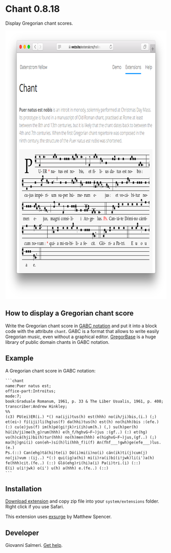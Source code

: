 Chant 0.8.18
============
Display Gregorian chant scores.

<p align="center"><img src="chant-screenshot.png?raw=true" width="795" height="836" alt="Screenshot"></p>

## How to display a Gregorian chant score

Write the Gregorian chant score in [GABC notation](https://gregorio-project.github.io/gabc/) and put it into a block code with the attribute `chant`. GABC is a format that allows to write easily Gregorian music, even without a graphical editor. [GregorBase](https://gregobase.selapa.net/) is a huge library of public domain chants in GABC notation.

## Example

A Gregorian chant score in GABC notation:

    ```chant
    name:Puer natus est;
    office-part:Introitus;
    mode:7;
    book:Graduale Romanum, 1961, p. 33 & The Liber Usualis, 1961, p. 408;
    transcriber:Andrew Hinkley;
    %%
    (c3) PU(ei)ER(i.) *() na(iji)tus(h) est(hhh) no(ih/ji)bis,(i.) (;) 
    et(ei~) fí(iji)li(hg)us(f) da(hhi)tus(h) est(h) no(hihh)bis :(efe.) 
    (:) cu(e)jus(f) im(h)pé(gi!jk)ri(ih)um(h.) (,) su(h)per(h) 
    hú(ih/ji)me(h_g)rum(hhh) e(h_f/hghvG~F~)jus :(gf..) (:) et(hg) 
    vo(h)cá(hji)bi(h)tur(hhh) no(h)men(hhh) e(highvG~F~)jus,(gf..) (;) 
    ma(hj)gni(i) con(eh~)sí(h)li(hhh_f)i(f) An(fhf___!gwh)ge(efe___)lus.(e.) 
    Ps.(::) Can(ehg)tá(hi)te(i) Dó(i)mi(i)no(i) cán(ik)ti(j)cum(j) 
    no(ji)vum :(ij..) *(:) qui(ig)a(hi) mi(i)ra(i)bí(i!jwk)li(i')a(h) 
    fe(hhh)cit.(fe..) (::) Gló(ehg)ri(hi)a(i) Pa(i)tri.(i) (::) 
    E(i) u(i!jwk) o(i') u(h) a(hhh) e.(fe..) (::)
    ```

## Installation

[Download extension](https://github.com/GiovanniSalmeri/yellow-chant/archive/master.zip) and copy zip file into your `system/extensions` folder. Right click if you use Safari.

This extension uses [exsurge](https://github.com/frmatthew/exsurge/) by Matthew Spencer.

## Developer

Giovanni Salmeri. [Get help](https://github.com/GiovanniSalmeri/yellow-music/issues).
